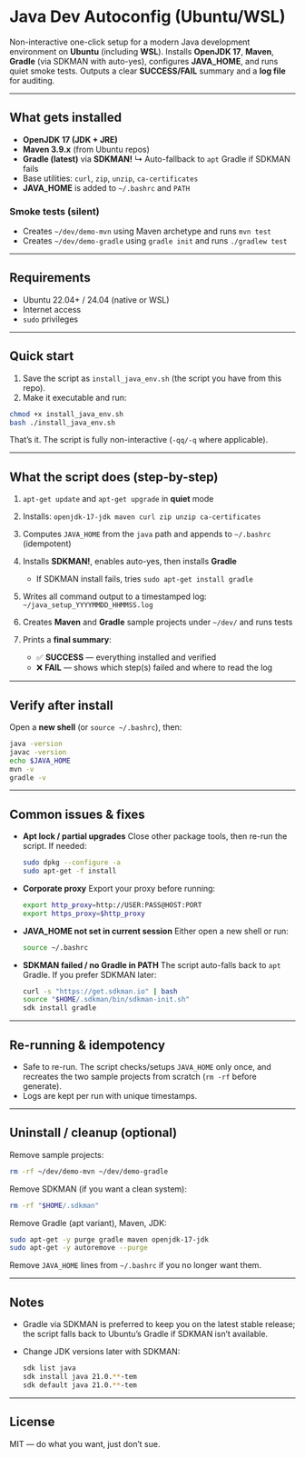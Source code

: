 # Java Dev Autoconfig (Ubuntu/WSL)

Non-interactive one-click setup for a modern Java development environment on **Ubuntu** (including **WSL**).
Installs **OpenJDK 17**, **Maven**, **Gradle** (via SDKMAN with auto-yes), configures **JAVA\_HOME**, and runs quiet smoke tests.
Outputs a clear **SUCCESS/FAIL** summary and a **log file** for auditing.

---

## What gets installed

* **OpenJDK 17 (JDK + JRE)**
* **Maven 3.9.x** (from Ubuntu repos)
* **Gradle (latest)** via **SDKMAN!**
  ↳ Auto-fallback to `apt` Gradle if SDKMAN fails
* Base utilities: `curl`, `zip`, `unzip`, `ca-certificates`
* **JAVA\_HOME** is added to `~/.bashrc` and `PATH`

### Smoke tests (silent)

* Creates `~/dev/demo-mvn` using Maven archetype and runs `mvn test`
* Creates `~/dev/demo-gradle` using `gradle init` and runs `./gradlew test`

---

## Requirements

* Ubuntu 22.04+ / 24.04 (native or WSL)
* Internet access
* `sudo` privileges

---

## Quick start

1. Save the script as `install_java_env.sh` (the script you have from this repo).
2. Make it executable and run:

```bash
chmod +x install_java_env.sh
bash ./install_java_env.sh
```

That’s it. The script is fully non-interactive (`-qq/-q` where applicable).

---

## What the script does (step-by-step)

1. `apt-get update` and `apt-get upgrade` in **quiet** mode
2. Installs: `openjdk-17-jdk maven curl zip unzip ca-certificates`
3. Computes `JAVA_HOME` from the `java` path and appends to `~/.bashrc` (idempotent)
4. Installs **SDKMAN!**, enables auto-yes, then installs **Gradle**

   * If SDKMAN install fails, tries `sudo apt-get install gradle`
5. Writes all command output to a timestamped log:
   `~/java_setup_YYYYMMDD_HHMMSS.log`
6. Creates **Maven** and **Gradle** sample projects under `~/dev/` and runs tests
7. Prints a **final summary**:

   * ✅ **SUCCESS** — everything installed and verified
   * ❌ **FAIL** — shows which step(s) failed and where to read the log

---

## Verify after install

Open a **new shell** (or `source ~/.bashrc`), then:

```bash
java -version
javac -version
echo $JAVA_HOME
mvn -v
gradle -v
```

---

## Common issues & fixes

* **Apt lock / partial upgrades**
  Close other package tools, then re-run the script. If needed:

  ```bash
  sudo dpkg --configure -a
  sudo apt-get -f install
  ```

* **Corporate proxy**
  Export your proxy before running:

  ```bash
  export http_proxy=http://USER:PASS@HOST:PORT
  export https_proxy=$http_proxy
  ```

* **JAVA\_HOME not set in current session**
  Either open a new shell or run:

  ```bash
  source ~/.bashrc
  ```

* **SDKMAN failed / no Gradle in PATH**
  The script auto-falls back to `apt` Gradle. If you prefer SDKMAN later:

  ```bash
  curl -s "https://get.sdkman.io" | bash
  source "$HOME/.sdkman/bin/sdkman-init.sh"
  sdk install gradle
  ```

---

## Re-running & idempotency

* Safe to re-run. The script checks/setups `JAVA_HOME` only once, and recreates the two sample projects from scratch (`rm -rf` before generate).
* Logs are kept per run with unique timestamps.

---

## Uninstall / cleanup (optional)

Remove sample projects:

```bash
rm -rf ~/dev/demo-mvn ~/dev/demo-gradle
```

Remove SDKMAN (if you want a clean system):

```bash
rm -rf "$HOME/.sdkman"
```

Remove Gradle (apt variant), Maven, JDK:

```bash
sudo apt-get -y purge gradle maven openjdk-17-jdk
sudo apt-get -y autoremove --purge
```

Remove `JAVA_HOME` lines from `~/.bashrc` if you no longer want them.

---

## Notes

* Gradle via SDKMAN is preferred to keep you on the latest stable release; the script falls back to Ubuntu’s Gradle if SDKMAN isn’t available.
* Change JDK versions later with SDKMAN:

  ```bash
  sdk list java
  sdk install java 21.0.**-tem
  sdk default java 21.0.**-tem
  ```

---

## License

MIT — do what you want, just don’t sue.
